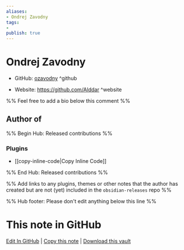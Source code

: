 ```yaml
---
aliases:
- Ondrej Zavodny
tags:
- 
publish: true
---
```


# Ondrej Zavodny

- GitHub: [ozavodny](https://github.com/ozavodny/) ^github
<!-- - Discord: `@` ^discord-->
- Website: <https://github.com/Alddar> ^website
<!-- - [[Publish sites|Publish site]]: <https://> ^publish-->

%% Feel free to add a bio below this comment %%


## Author of

%% Begin Hub: Released contributions %%
### Plugins
- [[copy-inline-code|Copy Inline Code]]

%% End Hub: Released contributions %%

%% Add links to any plugins, themes or other notes that the author has created but are not (yet) included in the `obsidian-releases` repo %%

<!--
### Unlisted plugins
-->

<!--
### Others
-->

<!--
## Sponsor this author
-->

<!-- - [[GitHub sponsors]]: [Sponsor @ozavodny on GitHub Sponsors](https://github.com/sponsors/ozavodny) ^github-sponsor-->
<!-- - [[Buy me a coffee]]: <https://> ^buy-me-a-coffee-->
<!-- - [[PayPal]]: <https://> ^paypal-->
<!-- - [[Patreon]]: <https://> ^patreon-->

<!--
## Follow this author
-->

<!-- - [[YouTube Channels|On YouTube]]: <https://> ^youtube-->
<!-- - Twitter: <https://> ^twitter-->
<!-- - ... -->

%% Hub footer: Please don't edit anything below this line %%

# This note in GitHub

<span class="git-footer">[Edit In GitHub](https://github.dev/obsidian-community/obsidian-hub/blob/main/01%20-%20Community/People/ozavodny.md "git-hub-edit-note") | [Copy this note](https://raw.githubusercontent.com/obsidian-community/obsidian-hub/main/01%20-%20Community/People/ozavodny.md "git-hub-copy-note") | [Download this vault](https://github.com/obsidian-community/obsidian-hub/archive/refs/heads/main.zip "git-hub-download-vault") </span>
